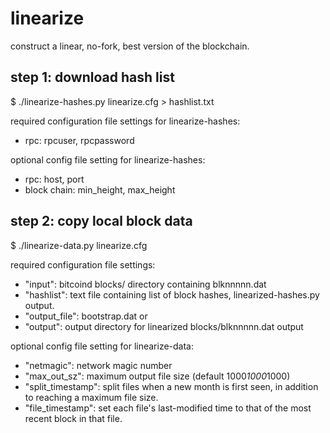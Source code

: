 ﻿# linearize
construct a linear, no-fork, best version of the blockchain.

## step 1: download hash list

   $ ./linearize-hashes.py linearize.cfg > hashlist.txt

required configuration file settings for linearize-hashes:
* rpc: rpcuser, rpcpassword

optional config file setting for linearize-hashes:
* rpc: host, port
* block chain: min_height, max_height

## step 2: copy local block data

   $ ./linearize-data.py linearize.cfg

required configuration file settings:
* "input": bitcoind blocks/ directory containing blknnnnn.dat
* "hashlist": text file containing list of block hashes, linearized-hashes.py
output.
* "output_file": bootstrap.dat
      or
* "output": output directory for linearized blocks/blknnnnn.dat output

optional config file setting for linearize-data:
* "netmagic": network magic number
* "max_out_sz": maximum output file size (default 1000*1000*1000)
* "split_timestamp": split files when a new month is first seen, in addition to
reaching a maximum file size.
* "file_timestamp": set each file's last-modified time to that of the
most recent block in that file.


